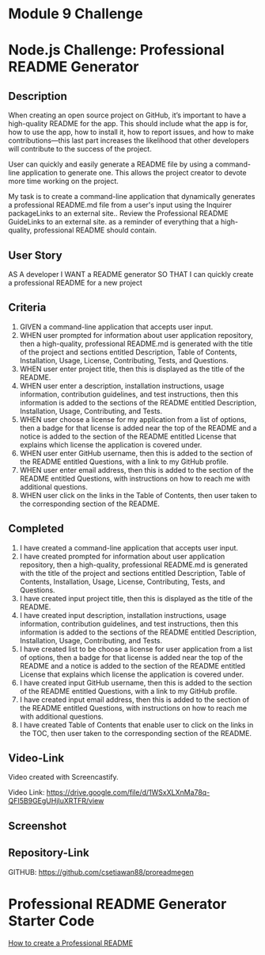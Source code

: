 # Module 9 Challenge

# Node.js Challenge: Professional README Generator

## Description

When creating an open source project on GitHub, it’s important to have a high-quality README for the app. This should include what the app is for, how to use the app, how to install it, how to report issues, and how to make contributions—this last part increases the likelihood that other developers will contribute to the success of the project.

User can quickly and easily generate a README file by using a command-line application to generate one. This allows the project creator to devote more time working on the project.

My task is to create a command-line application that dynamically generates a professional README.md file from a user's input using the Inquirer packageLinks to an external site.. Review the Professional README GuideLinks to an external site. as a reminder of everything that a high-quality, professional README should contain.

## User Story

AS A developer
I WANT a README generator
SO THAT I can quickly create a professional README for a new project

## Criteria

1. GIVEN a command-line application that accepts user input.
2. WHEN user prompted for information about user application repository, then a high-quality, professional README.md is generated with the title of the project and sections entitled Description, Table of Contents, Installation, Usage, License, Contributing, Tests, and Questions.
3. WHEN user enter project title, then this is displayed as the title of the README.
4. WHEN user enter a description, installation instructions, usage information, contribution guidelines, and test instructions, then this information is added to the sections of the README entitled Description, Installation, Usage, Contributing, and Tests.
5. WHEN user choose a license for my application from a list of options, then a badge for that license is added near the top of the README and a notice is added to the section of the README entitled License that explains which license the application is covered under.
6. WHEN user enter GitHub username, then this is added to the section of the README entitled Questions, with a link to my GitHub profile.
7. WHEN user enter email address, then this is added to the section of the README entitled Questions, with instructions on how to reach me with additional questions.
8. WHEN user click on the links in the Table of Contents, then user taken to the corresponding section of the README.

## Completed

1. I have created a command-line application that accepts user input.
2. I have created prompted for information about user application repository, then a high-quality, professional README.md is generated with the title of the project and sections entitled Description, Table of Contents, Installation, Usage, License, Contributing, Tests, and Questions.
3. I have created input project title, then this is displayed as the title of the README.
4. I have created input description, installation instructions, usage information, contribution guidelines, and test instructions, then this information is added to the sections of the README entitled Description, Installation, Usage, Contributing, and Tests.
5. I have created list to be choose a license for user application from a list of options, then a badge for that license is added near the top of the README and a notice is added to the section of the README entitled License that explains which license the application is covered under.
6. I have created input GitHub username, then this is added to the section of the README entitled Questions, with a link to my GitHub profile.
7. I have created input email address, then this is added to the section of the README entitled Questions, with instructions on how to reach me with additional questions.
8. I have created Table of Contents that enable user to click on the links in the TOC, then user taken to the corresponding section of the README.

## Video-Link

Video created with Screencastify.

Video Link: https://drive.google.com/file/d/1WSxXLXnMa78q-QFI5B9GEgUHjIuXRTFR/view

## Screenshot

## Repository-Link

GITHUB: https://github.com/csetiawan88/proreadmegen

# Professional README Generator Starter Code

[How to create a Professional README](https://coding-boot-camp.github.io/full-stack/github/professional-readme-guide)
